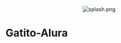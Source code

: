 
<div id="header" align="center">
  <img src="/Gotera/Gatito-Alura/blob/main/assets/splash.png?raw=true" alt="splash.png">
</div>

# Gatito-Alura
